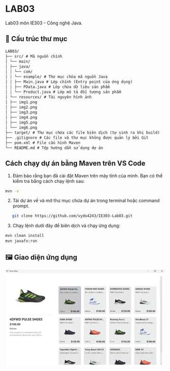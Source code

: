 # LAB03

Lab03 môn IE303 - Công nghệ Java.

## 📁 Cấu trúc thư mục
```
LAB03/
├── src/ # Mã nguồn chính
│ └── main/
│ ├── java/
│ │ └── com/
│ │ └── example/ # Thư mục chứa mã nguồn Java
│ │ ├── Main.java # Lớp chính (Entry point của ứng dụng)
│ │ ├── PData.java # Lớp chứa dữ liệu sản phẩm
│ │ └── Product.java # Lớp mô tả đối tượng sản phẩm
│ └── resources/ # Tài nguyên hình ảnh
│ ├── img1.png
│ ├── img2.png
│ ├── img3.png
│ ├── img4.png
│ ├── img5.png
│ └── img6.png
├── target/ # Thư mục chứa các file biên dịch (tự sinh ra khi build)
├── .gitignore # Các file và thư mục không được quản lý bởi Git
├── pom.xml # File cấu hình Maven
└── README.md # Tệp hướng dẫn sử dụng dự án
```

## Cách chạy dự án bằng Maven trên VS Code
1. Đảm bảo rằng bạn đã cài đặt Maven trên máy tính của mình. Bạn có thể kiểm tra bằng cách chạy lệnh sau:
```bash
mvn -v
```

2. Tải dự án về và mở thư mục chứa dự án trong terminal hoặc command prompt.
```bash
   git clone https://github.com/vydo4243/IE303-Lab03.git
```

3. Chạy lệnh dưới đây để biên dịch và chạy ứng dụng:
```bash
mvn clean install
mvn javafx:run
```

## 🖼️ Giao diện ứng dụng
![Giao diện ứng dụng](image.png)
